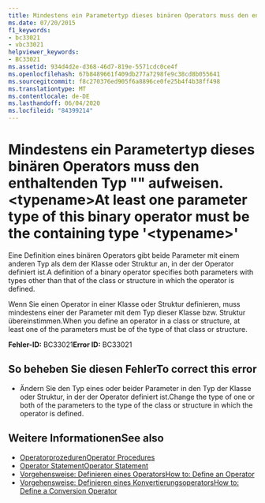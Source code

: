 ```yaml
---
title: Mindestens ein Parametertyp dieses binären Operators muss den enthaltenden Typ "" aufweisen. <typename>
ms.date: 07/20/2015
f1_keywords:
- bc33021
- vbc33021
helpviewer_keywords:
- BC33021
ms.assetid: 934d4d2e-d368-46d7-819e-5571cdc0ce4f
ms.openlocfilehash: 67b8489661f409db277a7298fe9c38cd8b055641
ms.sourcegitcommit: f8c270376ed905f6a8896ce0fe25b4f4b38ff498
ms.translationtype: MT
ms.contentlocale: de-DE
ms.lasthandoff: 06/04/2020
ms.locfileid: "84399214"
---
```

# <a name="at-least-one-parameter-type-of-this-binary-operator-must-be-the-containing-type-typename"></a><span data-ttu-id="4bf5c-102">Mindestens ein Parametertyp dieses binären Operators muss den enthaltenden Typ "" aufweisen. \<typename></span><span class="sxs-lookup"><span data-stu-id="4bf5c-102">At least one parameter type of this binary operator must be the containing type '\<typename>'</span></span>
<span data-ttu-id="4bf5c-103">Eine Definition eines binären Operators gibt beide Parameter mit einem anderen Typ als dem der Klasse oder Struktur an, in der der Operator definiert ist.</span><span class="sxs-lookup"><span data-stu-id="4bf5c-103">A definition of a binary operator specifies both parameters with types other than that of the class or structure in which the operator is defined.</span></span>  
  
 <span data-ttu-id="4bf5c-104">Wenn Sie einen Operator in einer Klasse oder Struktur definieren, muss mindestens einer der Parameter mit dem Typ dieser Klasse bzw. Struktur übereinstimmen.</span><span class="sxs-lookup"><span data-stu-id="4bf5c-104">When you define an operator in a class or structure, at least one of the parameters must be of the type of that class or structure.</span></span>  
  
 <span data-ttu-id="4bf5c-105">**Fehler-ID:** BC33021</span><span class="sxs-lookup"><span data-stu-id="4bf5c-105">**Error ID:** BC33021</span></span>  
  
## <a name="to-correct-this-error"></a><span data-ttu-id="4bf5c-106">So beheben Sie diesen Fehler</span><span class="sxs-lookup"><span data-stu-id="4bf5c-106">To correct this error</span></span>  
  
- <span data-ttu-id="4bf5c-107">Ändern Sie den Typ eines oder beider Parameter in den Typ der Klasse oder Struktur, in der der Operator definiert ist.</span><span class="sxs-lookup"><span data-stu-id="4bf5c-107">Change the type of one or both of the parameters to the type of the class or structure in which the operator is defined.</span></span>  
  
## <a name="see-also"></a><span data-ttu-id="4bf5c-108">Weitere Informationen</span><span class="sxs-lookup"><span data-stu-id="4bf5c-108">See also</span></span>

- [<span data-ttu-id="4bf5c-109">Operatorprozeduren</span><span class="sxs-lookup"><span data-stu-id="4bf5c-109">Operator Procedures</span></span>](../programming-guide/language-features/procedures/operator-procedures.md)
- [<span data-ttu-id="4bf5c-110">Operator Statement</span><span class="sxs-lookup"><span data-stu-id="4bf5c-110">Operator Statement</span></span>](../language-reference/statements/operator-statement.md)
- [<span data-ttu-id="4bf5c-111">Vorgehensweise: Definieren eines Operators</span><span class="sxs-lookup"><span data-stu-id="4bf5c-111">How to: Define an Operator</span></span>](../programming-guide/language-features/procedures/how-to-define-an-operator.md)
- [<span data-ttu-id="4bf5c-112">Vorgehensweise: Definieren eines Konvertierungsoperators</span><span class="sxs-lookup"><span data-stu-id="4bf5c-112">How to: Define a Conversion Operator</span></span>](../programming-guide/language-features/procedures/how-to-define-a-conversion-operator.md)
